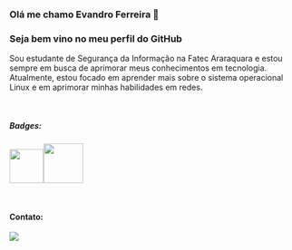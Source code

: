 ### Olá me chamo Evandro Ferreira 👋
### Seja bem vino no meu perfil do GitHub

Sou estudante de Segurança da Informação na Fatec Araraquara e estou sempre em busca de aprimorar meus conhecimentos em tecnologia. Atualmente, estou focado em aprender mais sobre o sistema operacional Linux e em aprimorar minhas habilidades em redes.



<p><br>

##### Badges:
[<img src="https://images.credly.com/size/340x340/images/70d71df5-f3dc-4380-9b9d-f22513a70417/CCNAITN__1_.png" width="60" height="60"/>](https://www.credly.com/badges/1aa429d0-715e-4962-9078-8adec2f278bb)[<img src="https://images.credly.com/size/340x340/images/0ab768d9-dda0-439e-aeef-edfa6e0f3579/image.png" width="70" height="70"/>](https://www.credly.com/badges/1f9fe7f4-30f7-4b82-ba67-1acc1a931fea)
 
 <p><br>
  
#### Contato:  
<a href="https://www.linkedin.com/in/evandrofmp/" target="_blank"><img src="https://img.shields.io/badge/-LinkedIn-%230077B5?style=for-the-badge&logo=linkedin&logoColor=white" target="_blank"></a>   
</div>


<!--
**Epirez/Epirez** is a ✨ _special_ ✨ repository because its `README.md` (this file) appears on your GitHub profile.

Here are some ideas to get you started:

- 🔭 I’m currently working on ...
- 🌱 I’m currently learning ...
- 👯 I’m looking to collaborate on ...
- 🤔 I’m looking for help with ...
- 💬 Ask me about ...
- 📫 How to reach me: ...
- 😄 Pronouns: ...
- ⚡ Fun fact: ...
-->
